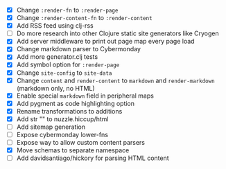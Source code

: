 - [x] Change `:render-fn` to `:render-page`
- [x] Change `:render-content-fn` to `:render-content`
- [x] Add RSS feed using clj-rss
- [ ] Do more research into other Clojure static site generators like Cryogen
- [x] Add server middleware to print out page map every page load
- [x] Change markdown parser to Cybermonday
- [x] Add more generator.clj tests
- [x] Add symbol option for `:render-page`
- [x] Change `site-config` to `site-data`
- [x] Change `content` and `render-content` to `markdown` and `render-markdown` (markdown only, no HTML)
- [x] Enable special `markdown` field in peripheral maps
- [x] Add pygment as code highlighting option
- [x] Rename transformations to additions
- [x] Add str "<DOCTYPE html>" to nuzzle.hiccup/html
- [ ] Add sitemap generation
- [ ] Expose cybermonday lower-fns
- [ ] Expose way to allow custom content parsers
- [x] Move schemas to separate namespace
- [ ] Add davidsantiago/hickory for parsing HTML content
